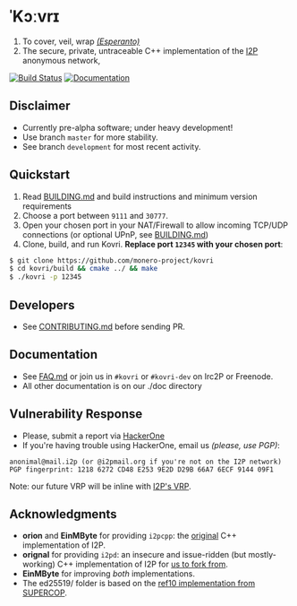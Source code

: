 # **ˈKɔːvrɪ**

1. To cover, veil, wrap *[(Esperanto)](https://en.wikipedia.org/wiki/Esperanto)*
2. The secure, private, untraceable C++ implementation of the [I2P](https://geti2p.net) anonymous network,

[![Build Status](https://travis-ci.org/monero-project/kovri.svg?branch=master)](https://travis-ci.org/monero-project/kovri)
[![Documentation](https://codedocs.xyz/monero-project/kovri.svg)](https://codedocs.xyz/monero-project/kovri/)

## Disclaimer
- Currently pre-alpha software; under heavy development!
- Use branch ```master``` for more stability.
- See branch ```development``` for most recent activity.

## Quickstart
1. Read [BUILDING.md](https://github.com/monero-project/kovri/blob/master/doc/BUILDING.md) and build instructions and minimum version requirements
1. Choose a port between ```9111``` and ```30777```.
2. Open your chosen port in your NAT/Firewall to allow incoming TCP/UDP connections (or optional UPnP, see [BUILDING.md](https://github.com/monero-project/kovri/blob/master/doc/BUILDING.md))
3. Clone, build, and run Kovri. **Replace port ```12345``` with your chosen port**:
```bash
$ git clone https://github.com/monero-project/kovri
$ cd kovri/build && cmake ../ && make
$ ./kovri -p 12345
```

## Developers
- See [CONTRIBUTING.md](https://github.com/monero-project/kovri/blob/master/doc/CONTRIBUTING.md) before sending PR.

## Documentation
- See [FAQ.md](https://github.com/monero-project/kovri/blob/master/doc/FAQ.md) or join us in ```#kovri``` or ```#kovri-dev``` on Irc2P or Freenode.
- All other documentation is on our ./doc directory

## Vulnerability Response
- Please, submit a report via [HackerOne](https://hackerone.com/kovri)
- If you're having trouble using HackerOne, email us *(please, use PGP)*:
```
anonimal@mail.i2p (or @i2pmail.org if you're not on the I2P network)
PGP fingerprint: 1218 6272 CD48 E253 9E2D D29B 66A7 6ECF 9144 09F1
```
Note: our future VRP will be inline with [I2P's VRP](https://trac.i2p2.de/ticket/1119).

## Acknowledgments
- **orion** and **EinMByte** for providing ```i2pcpp```: the [original](http://git.repo.i2p.xyz/w/i2pcpp.git) C++ implementation of I2P.
- **orignal** for providing ```i2pd```: an insecure and issue-ridden (but mostly-working) C++ implementation of I2P for [us to fork from](https://github.com/purplei2p/i2pd/commit/45d27f8ddc43e220a9eea42de41cb67d5627a7d3).
- **EinMByte** for improving *both* implementations.
- The ed25519/ folder is based on the [ref10 implementation from SUPERCOP](http://bench.cr.yp.to/supercop.html).
